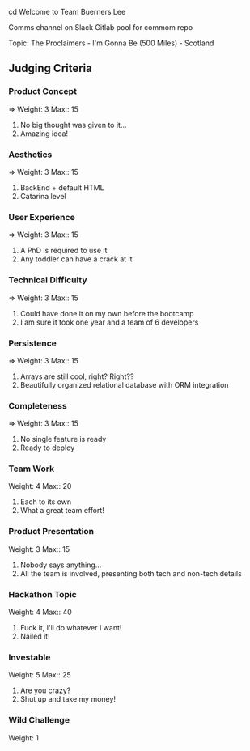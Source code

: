 cd Welcome to Team Buerners Lee

Comms channel on Slack
Gitlab pool for commom repo

Topic: The Proclaimers - I'm Gonna Be (500 Miles) - Scotland

## Judging Criteria

### Product Concept 
=> Weight: 3 
Max:: 15
1. No big thought was given to it...
5. Amazing idea!

### Aesthetics 
=> Weight: 3 
Max:: 15
1. BackEnd + default HTML
5. Catarina level

### User Experience 
=> Weight: 3 
Max:: 15
1. A PhD is required to use it
5. Any toddler can have a crack at it

### Technical Difficulty 
=> Weight: 3 
Max:: 15
1. Could have done it on my own before the bootcamp
5. I am sure it took one year and a team of 6 developers

### Persistence 
=> Weight: 3 
Max:: 15
1. Arrays are still cool, right? Right??
5. Beautifully organized relational database with ORM integration

### Completeness
=> Weight: 3
Max:: 15
1. No single feature is ready
5. Ready to deploy

### Team Work
Weight: 4 
Max:: 20
1. Each to its own
5. What a great team effort!

### Product Presentation
Weight: 3
Max:: 15
1. Nobody says anything...
5. All the team is involved, presenting both tech and non-tech details

### Hackathon Topic
Weight: 4
Max:: 40
1. Fuck it, I'll do whatever I want!
5. Nailed it!

### Investable
Weight: 5
Max:: 25
1. Are you crazy?
5. Shut up and take my money!

### Wild Challenge
Weight: 1
